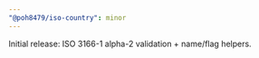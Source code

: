 ```yaml
---
"@poh8479/iso-country": minor
---
```


Initial release: ISO 3166-1 alpha-2 validation + name/flag helpers.
